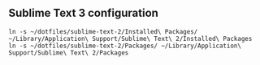 ## Sublime Text 3 configuration

    ln -s ~/dotfiles/sublime-text-2/Installed\ Packages/ ~/Library/Application\ Support/Sublime\ Text\ 2/Installed\ Packages
    ln -s ~/dotfiles/sublime-text-2/Packages/ ~/Library/Application\ Support/Sublime\ Text\ 2/Packages